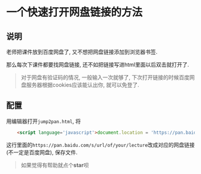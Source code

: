 # 一个快速打开网盘链接的方法

## 说明

老师把课件放到百度网盘了, 又不想把网盘链接添加到浏览器书签.  

那么每次下课件都要找网盘链接, 还不如把链接写进html里面以后双击就打开了.

>对于网盘有验证码的情况, 一般输入一次就够了, 下次打开链接的时候百度网盘服务器根据cookies应该能认出你, 就可以免登了.

## 配置

用编辑器打开`jump2pan.html`, 将

```html
    <script language='javascript'>document.location = 'https://pan.baidu.com/s/url/of/your/lecture'</script>
```

这行里面的`https://pan.baidu.com/s/url/of/your/lecture`改成对应的网盘链接(不一定是百度网盘), 保存文件.

<!-- <div style="margin-bottom: 20px;padding: 15px;position: relative;border: 1px solid #eee;border-left-width: 5px;border-radius: 3px;border-left-color: #428bca"><p>如果觉得有帮助就点个**star**呗</p></div> -->
> <span color="blue">如果觉得有帮助就点个**star**呗</span>
